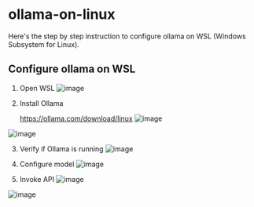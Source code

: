 # ollama-on-linux
Here's the step by step instruction to configure ollama on WSL (Windows Subsystem for Linux).

## Configure ollama on WSL

1) Open WSL
   ![image](https://github.com/user-attachments/assets/09e10a7d-98d6-4d42-a0d3-9a77fd6316aa)

2) Install Ollama

   https://ollama.com/download/linux
   ![image](https://github.com/user-attachments/assets/3a5cc46d-de0f-4199-b977-538735ef43ac)

  ![image](https://github.com/user-attachments/assets/2860eb8a-4ed7-45ce-8d84-617ddb7a0dfb)

3) Verify if Ollama is running
  ![image](https://github.com/user-attachments/assets/34d9a209-4e00-4676-a8ad-e1d5dfc7bdc3)
   
4) Configure model
  ![image](https://github.com/user-attachments/assets/ddab92cb-c89f-422d-86c7-fa5db44432eb)
  
5) Invoke API
  ![image](https://github.com/user-attachments/assets/967fe1d3-5123-4b3d-8e92-bfae882aa7b7)

  ![image](https://github.com/user-attachments/assets/34cd575e-283c-4632-8835-7ee7a763a5e8)

